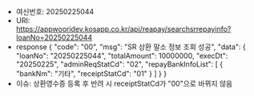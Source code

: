 - 여신번호: 20250225044
- URI:   
https://appwooridev.kosapp.co.kr/api/reapay/searchsrrepayinfo?loanNo=20250225044
- response
{
    "code": "00",
    "msg": "SR 상환 말소 정보 조회 성공",
    "data": {
        "loanNo": "20250225044",
        "totalAmount": 10000000,
        "execDt": "20250225",
        "adminReqStatCd": "02",
        "repayBankInfoList": [
            {
                "bankNm": "기타",
                "receiptStatCd": "01"
            }
        ]
    }
}
- 이슈: 상환영수증 등록 후 반려 시 receiptStatCd가 "00"으로 바뀌지 않음